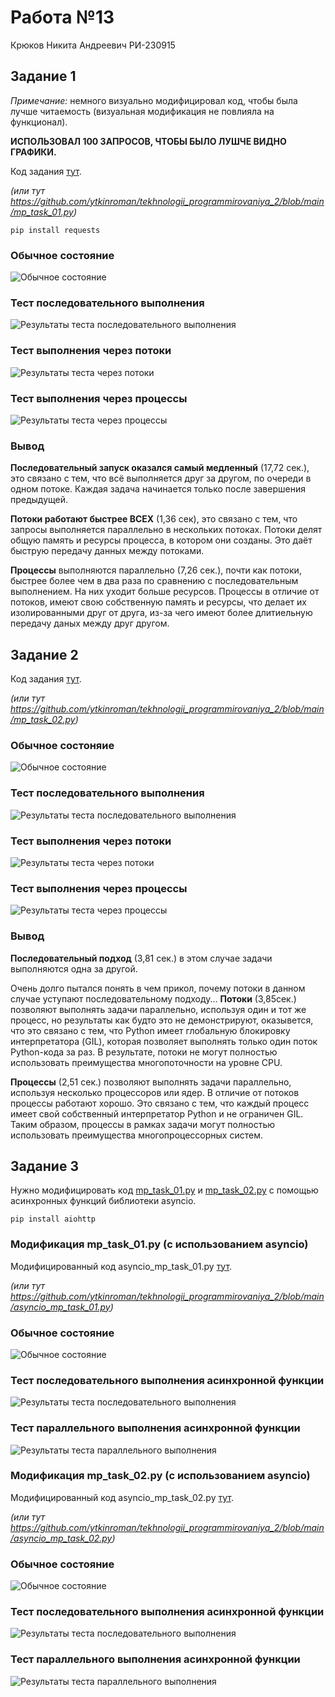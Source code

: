 # Работа №13
Крюков Никита Андреевич РИ-230915


## Задание 1

*Примечание:* немного визуально модифицировал код, чтобы была лучше читаемость (визуальная модификация не повлияла на функционал).

**ИСПОЛЬЗОВАЛ 100 ЗАПРОСОВ, ЧТОБЫ БЫЛО ЛУШЧЕ ВИДНО ГРАФИКИ.**

Код задания [тут](https://github.com/ytkinroman/tekhnologii_programmirovaniya_2/blob/main/mp_task_01.py).

*(или тут https://github.com/ytkinroman/tekhnologii_programmirovaniya_2/blob/main/mp_task_01.py)*



```
pip install requests
```


### Обычное состояние
![Обычное состояние](img/img_01.jpg)


### Тест последовательного выполнения

![Результаты теста последовательного выполнения](img/img_02.jpg)


### Тест выполнения через потоки

![Результаты теста через потоки](img/img_03.jpg)


### Тест выполнения через процессы

![Результаты теста через процессы](img/img_04.jpg)


### Вывод
**Последовательный запуск оказался самый медленный** (17,72 сек.), это связано с тем, что всё выполняется друг за другом, по очереди в одном потоке. Каждая задача начинается только после завершения предыдущей.


**Потоки работают быстрее ВСЕХ** (1,36 сек), это связано с тем, что запросы выполняется параллельно в нескольких потоках. Потоки делят общую память и ресурсы процесса, в котором они созданы. Это даёт быструю передачу данных между потоками.


**Процессы** выполняются параллельно (7,26 сек.), почти как потоки, быстрее более чем в два раза по сравнению с последовательным выполнением. На них уходит больше ресурсов. Процессы в отличие от потоков, имеют свою собственную память и ресурсы, что делает их изолированными друг от друга, из-за чего имеют более длитиельную передачу даных между друг другом.





## Задание 2
Код задания [тут](https://github.com/ytkinroman/tekhnologii_programmirovaniya_2/blob/main/mp_task_02.py).

*(или тут https://github.com/ytkinroman/tekhnologii_programmirovaniya_2/blob/main/mp_task_02.py)*



### Обычное состоняие
![Обычное состояние](img/img_05.jpg)



### Тест последовательного выполнения

![Результаты теста последовательного выполнения](img/img_06.jpg)



### Тест выполнения через потоки

![Результаты теста через потоки](img/img_07.jpg)



### Тест выполнения через процессы

![Результаты теста через процессы](img/img_08.jpg)



### Вывод
**Последовательный подход** (3,81 сек.) в этом случае задачи выполняются одна за другой.

Очень долго пытался понять в чем прикол, почему потоки в данном случае уступают последовательному подходу...
**Потоки** (3,85сек.) позволяют выполнять задачи параллельно, используя один и тот же процесс, но результаты как будто это не демонстрируют, оказывется, что это связано с тем, что Python имеет глобальную блокировку интерпретатора (GIL), которая позволяет выполнять только один поток Python-кода за раз. В результате, потоки не могут полностью использовать преимущества многопоточности на уровне CPU.

**Процессы** (2,51 сек.) позволяют выполнять задачи параллельно, используя несколько процессоров или ядер. В отличие от потоков процессы работают хорошо. Это связано с тем, что каждый процесс имеет свой собственный интерпретатор Python и не ограничен GIL. Таким образом, процессы в рамках задачи могут полностью использовать преимущества многопроцессорных систем.




## Задание 3
Нужно модифицировать код [mp_task_01.py](https://github.com/ytkinroman/tekhnologii_programmirovaniya_2/blob/main/mp_task_01.py) и [mp_task_02.py](https://github.com/ytkinroman/tekhnologii_programmirovaniya_2/blob/main/mp_task_02.py) с помощью асинхронных функций библиотеки asyncio.


```
pip install aiohttp
```


### Модификация mp_task_01.py (с использованием asyncio)
Модифицированный код asyncio_mp_task_01.py [тут](https://github.com/ytkinroman/tekhnologii_programmirovaniya_2/blob/main/asyncio_mp_task_01.py).

*(или тут https://github.com/ytkinroman/tekhnologii_programmirovaniya_2/blob/main/asyncio_mp_task_01.py)*



### Обычное состояние
![Обычное состояние](img/img_09.jpg)



### Тест последовательного выполнения асинхронной функции

![Результаты теста последовательного выполнения](img/img_10.jpg)



### Тест параллельного выполнения асинхронной функции

![Результаты теста параллельного выполнения](img/img_11.jpg)





### Модификация mp_task_02.py (с использованием asyncio)
Модифицированный код asyncio_mp_task_02.py [тут](https://github.com/ytkinroman/tekhnologii_programmirovaniya_2/blob/main/asyncio_mp_task_02.py).

*(или тут https://github.com/ytkinroman/tekhnologii_programmirovaniya_2/blob/main/asyncio_mp_task_02.py)*



### Обычное состояние
![Обычное состояние](img/img_09.jpg)



### Тест последовательного выполнения асинхронной функции

![Результаты теста последовательного выполнения](img/img_12.jpg)



### Тест параллельного выполнения асинхронной функции

![Результаты теста параллельного выполнения](img/img_13.jpg)
